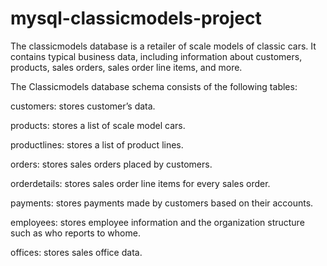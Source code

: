 # mysql-classicmodels-project
The classicmodels database is a retailer of scale models of classic cars.
It contains typical business data, including information about customers, products, sales orders, sales order line items, and more.

The Classicmodels database schema consists of the following tables:

customers: stores customer’s data.

products: stores a list of scale model cars.

productlines: stores a list of product lines.

orders: stores sales orders placed by customers.

orderdetails: stores sales order line items for every sales order.

payments: stores payments made by customers based on their accounts.

employees: stores employee information and the organization structure such as who reports to whome.

offices: stores sales office data.
